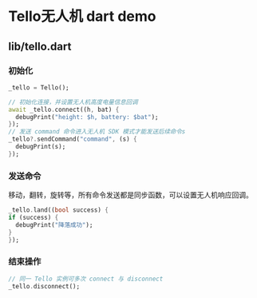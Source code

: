 # Tello无人机 dart demo

## lib/tello.dart

### 初始化
``` dart
_tello = Tello();

// 初始化连接，并设置无人机高度电量信息回调
await _tello.connect((h, bat) {
  debugPrint("height: $h, battery: $bat");
});
// 发送 command 命令进入无人机 SDK 模式才能发送后续命令s
_tello?.sendCommand("command", (s) {
  debugPrint(s);
});
```

### 发送命令

移动，翻转，旋转等，所有命令发送都是同步函数，可以设置无人机响应回调。
``` dart
_tello.land((bool success) {
if (success) {
  debugPrint("降落成功");
}
});
```

### 结束操作
```dart
// 同一 Tello 实例可多次 connect 与 disconnect
_tello.disconnect();
```
